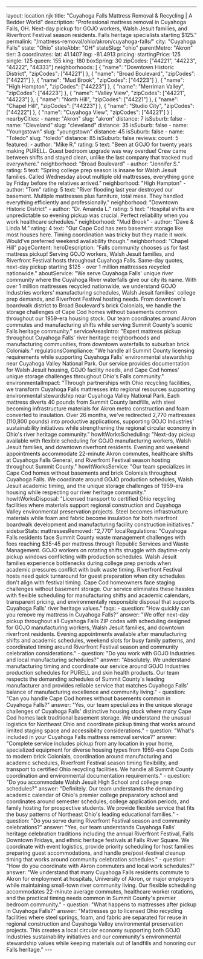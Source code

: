 ---
layout: location.njk
title: "Cuyahoga Falls Mattress Removal & Recycling | A Bedder World"
description: "Professional mattress removal in Cuyahoga Falls, OH. Next-day pickup for GOJO workers, Walsh Jesuit families, and Riverfront Festival season residents. Falls heritage specialists starting $125."
permalink: "/mattress-removal/ohio/akron/cuyahoga-falls/"
city: "Cuyahoga Falls" state: "Ohio" stateAbbr: "OH" stateSlug: "ohio" parentMetro: "Akron" tier: 3 coordinates: lat: 41.1407 lng: -81.4913 pricing: startingPrice: 125 single: 125 queen: 155 king: 180 boxSpring: 30 zipCodes: ["44221", "44223", "44222", "44333"] neighborhoods: [ { "name": "Downtown Historic District", "zipCodes": ["44221"] }, { "name": "Broad Boulevard", "zipCodes": ["44221"] }, { "name": "Mud Brook", "zipCodes": ["44223"] }, { "name": "High Hampton", "zipCodes": ["44223"] }, { "name": "Merriman Valley", "zipCodes": ["44223"] }, { "name": "Valley View", "zipCodes": ["44221", "44223"] }, { "name": "North Hill", "zipCodes": ["44221"] }, { "name": "Chapel Hill", "zipCodes": ["44223"] }, { "name": "Studio City", "zipCodes": ["44222"] }, { "name": "Cuyahoga View", "zipCodes": ["44221"] } ] nearbyCities: - name: "Akron" slug: "akron" distance: 7 isSuburb: false - name: "Cleveland" slug: "cleveland" distance: 35 isSuburb: false - name: "Youngstown" slug: "youngstown" distance: 45 isSuburb: false - name: "Toledo" slug: "toledo" distance: 85 isSuburb: false reviews: count: 5 featured: - author: "Mike R." rating: 5 text: "Been at GOJO for twenty years making PURELL. Guest bedroom upgrade was way overdue! Crew came between shifts and stayed clean, unlike the last company that tracked mud everywhere." neighborhood: "Broad Boulevard" - author: "Jennifer S." rating: 5 text: "Spring college prep season is insane for Walsh Jesuit families. Called Wednesday about multiple old mattresses, everything gone by Friday before the relatives arrived." neighborhood: "High Hampton" - author: "Tom" rating: 5 text: "River flooding last year destroyed our basement. Multiple mattresses plus furniture, total mess. They handled everything efficiently and professionally." neighborhood: "Downtown Historic District" - author: "Dr. Amanda L." rating: 5 text: "Hospital shifts are unpredictable so evening pickup was crucial. Perfect reliability when you work healthcare schedules." neighborhood: "Mud Brook" - author: "Dave & Linda M." rating: 4 text: "Our Cape Cod has zero basement storage like most houses here. Timing coordination was tricky but they made it work. Would've preferred weekend availability though." neighborhood: "Chapel Hill" pageContent: heroDescription: "Falls community chooses us for fast mattress pickup! Serving GOJO workers, Walsh Jesuit families, and Riverfront Festival hosts throughout Cuyahoga Falls. Same-day quotes, next-day pickup starting $125 - over 1 million mattresses recycled nationwide." aboutService: "We serve Cuyahoga Falls' unique river community where the Cuyahoga River waterfalls give our city its name. With over 1 million mattresses recycled nationwide, we understand GOJO Industries workers' manufacturing schedules, Walsh Jesuit families' college prep demands, and Riverfront Festival hosting needs. From downtown's boardwalk district to Broad Boulevard's brick Colonials, we handle the storage challenges of Cape Cod homes without basements common throughout our 1959-era housing stock. Our team coordinates around Akron commutes and manufacturing shifts while serving Summit County's scenic Falls heritage community." serviceAreasIntro: "Expert mattress pickup throughout Cuyahoga Falls' river heritage neighborhoods and manufacturing communities, from downtown waterfalls to suburban brick Colonials:" regulationsCompliance: "We handle all Summit County licensing requirements while supporting Cuyahoga Falls' environmental stewardship near Cuyahoga Valley National Park. Our service provides documentation for Walsh Jesuit housing, GOJO facility needs, and Cape Cod homes' unique storage challenges throughout Ohio's Falls community." environmentalImpact: "Through partnerships with Ohio recycling facilities, we transform Cuyahoga Falls mattresses into regional resources supporting environmental stewardship near Cuyahoga Valley National Park. Each mattress diverts 40 pounds from Summit County landfills, with steel becoming infrastructure materials for Akron metro construction and foam converted to insulation. Over 26 months, we've redirected 2,770 mattresses (110,800 pounds) into productive applications, supporting GOJO Industries' sustainability initiatives while strengthening the regional circular economy in Ohio's river heritage community." howItWorksScheduling: "Next-day pickup available with flexible scheduling for GOJO manufacturing workers, Walsh Jesuit families, and downtown riverfront residents. Evening and weekend appointments accommodate 22-minute Akron commutes, healthcare shifts at Cuyahoga Falls General, and Riverfront Festival season hosting throughout Summit County." howItWorksService: "Our team specializes in Cape Cod homes without basements and brick Colonials throughout Cuyahoga Falls. We coordinate around GOJO production schedules, Walsh Jesuit academic timing, and the unique storage challenges of 1959-era housing while respecting our river heritage community." howItWorksDisposal: "Licensed transport to certified Ohio recycling facilities where materials support regional construction and Cuyahoga Valley environmental preservation projects. Steel becomes infrastructure materials while foam and fabric become insulation for both riverfront boardwalk development and manufacturing facility construction initiatives." sidebarStats: mattressesRemoved: "2,770" localRegulations: "Cuyahoga Falls residents face Summit County waste management challenges with fees reaching $35-45 per mattress through Republic Services and Waste Management. GOJO workers on rotating shifts struggle with daytime-only pickup windows conflicting with production schedules. Walsh Jesuit families experience bottlenecks during college prep periods when academic pressures conflict with bulk waste timing. Riverfront Festival hosts need quick turnaround for guest preparation when city schedules don't align with festival timing. Cape Cod homeowners face staging challenges without basement storage. Our service eliminates these hassles with flexible scheduling for manufacturing shifts and academic calendars, transparent pricing, and environmentally responsible disposal that supports Cuyahoga Falls' river heritage values." faqs: - question: "How quickly can you remove my mattress in Cuyahoga Falls?" answer: "We offer next-day pickup throughout all Cuyahoga Falls ZIP codes with scheduling designed for GOJO manufacturing workers, Walsh Jesuit families, and downtown riverfront residents. Evening appointments available after manufacturing shifts and academic schedules, weekend slots for busy family patterns, and coordinated timing around Riverfront Festival season and community celebration considerations." - question: "Do you work with GOJO Industries and local manufacturing schedules?" answer: "Absolutely. We understand manufacturing timing and coordinate our service around GOJO Industries production schedules for PURELL and skin health products. Our team respects the demanding schedules of Summit County's leading manufacturer and provides reliable service that matches Cuyahoga Falls' balance of manufacturing excellence and community living." - question: "Can you handle Cape Cod homes without basements common in Cuyahoga Falls?" answer: "Yes, our team specializes in the unique storage challenges of Cuyahoga Falls' distinctive housing stock where many Cape Cod homes lack traditional basement storage. We understand the unusual logistics for Northeast Ohio and coordinate pickup timing that works around limited staging space and accessibility considerations." - question: "What's included in your Cuyahoga Falls mattress removal service?" answer: "Complete service includes pickup from any location in your home, specialized equipment for diverse housing types from 1959-era Cape Cods to modern brick Colonials, coordination around manufacturing and academic schedules, Riverfront Festival season timing flexibility, and transport to certified Ohio recycling facilities. We handle all Summit County coordination and environmental documentation requirements." - question: "Do you accommodate Walsh Jesuit High School and college prep schedules?" answer: "Definitely. Our team understands the demanding academic calendar of Ohio's premier college preparatory school and coordinates around semester schedules, college application periods, and family hosting for prospective students. We provide flexible service that fits the busy patterns of Northeast Ohio's leading educational families." - question: "Do you serve during Riverfront Festival season and community celebrations?" answer: "Yes, our team understands Cuyahoga Falls' heritage celebration traditions including the annual Riverfront Festival, Falls Downtown Fridays, and ethnic heritage festivals at Falls River Square. We coordinate with event logistics, provide priority scheduling for host families preparing guest accommodations, and handle pre/post-festival cleanup timing that works around community celebration schedules." - question: "How do you coordinate with Akron commuters and local work schedules?" answer: "We understand that many Cuyahoga Falls residents commute to Akron for employment at hospitals, University of Akron, or major employers while maintaining small-town river community living. Our flexible scheduling accommodates 22-minute average commutes, healthcare worker rotations, and the practical timing needs common in Summit County's premier bedroom community." - question: "What happens to mattresses after pickup in Cuyahoga Falls?" answer: "Mattresses go to licensed Ohio recycling facilities where steel springs, foam, and fabric are separated for reuse in regional construction and Cuyahoga Valley environmental preservation projects. This creates a local circular economy supporting both GOJO Industries sustainability initiatives and our community's environmental stewardship values while keeping materials out of landfills and honoring our Falls heritage." ---